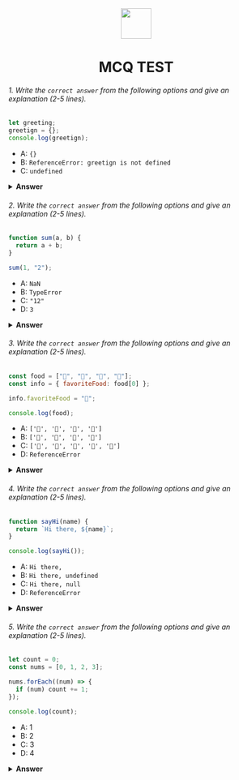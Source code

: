 <div align="center">
  <img height="60" src="https://edurev.gumlet.io/AllImages/original/ApplicationImages/CourseImages/944e5d47-8c55-4a89-91e5-22ab5f2798fc_CI.png">
  <h1>MCQ TEST</h1>
</div>

###### 1. Write the `correct answer` from the following options and give an explanation (2-5 lines).

```javascript
let greeting;
greetign = {};
console.log(greetign);
```

- A: `{}`
- B: `ReferenceError: greetign is not defined`
- C: `undefined`

<details><summary><b>Answer</b></summary>
<p>

#### Answer: ?

<i>Ans: B: ReferenceError: greetign is not defined

Explanation:there is a typo in the variable name. Instead of "greeting," "greetign" is used. As a result, JavaScript will throw a ReferenceError because "greetign" is not defined as a variable. The correct variable name should be "greeting" to assign an empty object to it and log it as "{}".
</i>

</p>
</details>

###### 2. Write the `correct answer` from the following options and give an explanation (2-5 lines).

```javascript
function sum(a, b) {
  return a + b;
}

sum(1, "2");
```

- A: `NaN`
- B: `TypeError`
- C: `"12"`
- D: `3`

<details><summary><b>Answer</b></summary>
<p>

#### Answer: ?

<i>C: "12"

Explanation: The sum function takes two parameters a and b and attempts to add them together. When i call sum(1, "2"), JavaScript will automatically perform type coercion and convert the number 1 to a string to match the data type of "2". As a result, it concatenates the two strings, resulting in the string "12" as the output.</i>

</p>
</details>

###### 3. Write the `correct answer` from the following options and give an explanation (2-5 lines).

```javascript
const food = ["🍕", "🍫", "🥑", "🍔"];
const info = { favoriteFood: food[0] };

info.favoriteFood = "🍝";

console.log(food);
```

- A: `['🍕', '🍫', '🥑', '🍔']`
- B: `['🍝', '🍫', '🥑', '🍔']`
- C: `['🍝', '🍕', '🍫', '🥑', '🍔']`
- D: `ReferenceError`

<details><summary><b>Answer</b></summary>
<p>

#### Answer: ?

<i>A: ['🍕', '🍫', '🥑', '🍔']

Explanation: The info.favoriteFood is initially assigned the value of food[0], which is "🍕". Later, it is reassigned to "🍝". However, this reassignment does not affect the food array. So, when you log food, it remains unchanged and prints ['🍕', '🍫', '🥑', '🍔'].</i>

</p>
</details>

###### 4. Write the `correct answer` from the following options and give an explanation (2-5 lines).

```javascript
function sayHi(name) {
  return `Hi there, ${name}`;
}

console.log(sayHi());
```

- A: `Hi there,`
- B: `Hi there, undefined`
- C: `Hi there, null`
- D: `ReferenceError`

<details><summary><b>Answer</b></summary>
<p>

#### Answer: ?

<i>B: Hi there, undefined

Explanation: The sayHi function expects a name parameter, but when you call it with sayHi(), you do not provide any argument. In JavaScript, when a function is called without the expected argument(s), the missing parameters are assigned the value undefined. So, the function returns "Hi there, undefined" because name inside the function is undefined.</i>

</p>
</details>

###### 5. Write the `correct answer` from the following options and give an explanation (2-5 lines).

```javascript
let count = 0;
const nums = [0, 1, 2, 3];

nums.forEach((num) => {
  if (num) count += 1;
});

console.log(count);
```

- A: 1
- B: 2
- C: 3
- D: 4

<details><summary><b>Answer</b></summary>
<p>

#### Answer: ?

<i>C: 3

Explanation: The code iterates through the nums array, and for each non-zero element, it increments the count variable and replaces the non-zero element with 3. Since there are three non-zero elements (1, 2, and 3) in the nums array, the final value of count is 3.</i>

</p>
</details>

